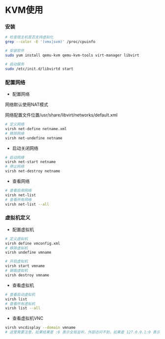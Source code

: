 # KVM使用



### 安装

```sh
# 检查宿主机是否支持虚拟化
grep --color -E '(vmx|svm)' /proc/cpuinfo

# 安装软件
sudo yum install qemu-kvm qemu-kvm-tools virt-manager libvirt

# 启动服务
sudo /etc/init.d/libvirtd start
```



### 配置网络

* 配置网络

网络默认使用NAT模式

网络配置文件位置/usr/share/libvirt/networks/default.xml

```bash
# 定义网络
virsh net-define netname.xml
# 移除网络
virsh net-undefine netname
```

* 启动关闭网络

```bash
# 启动网络
virsh net-start netname
# 停止网络
virsh net-destroy netname
```

* 查看网络

```bash
# 查看启用网络
virsh net-list
# 查看所有网络
virsh net-list --all
```


### 虚拟机定义

* 配置虚拟机

```bash
# 定义虚拟机
virsh define vmconfig.xml
# 移除虚拟机
virsh undefine vmname
```

```bash
# 开启虚拟机
virsh start vmname
# 销毁虚拟机
virsh destroy vmname
```

* 查看虚拟机

```bash
# 查看启动虚拟机
virsh list
# 查看所有虚拟机
virsh list --all
```

* 查看虚拟机VNC

```bash
virsh vncdisplay --domain vmname
# 这里需要注意，如果结果是 :0 表示全局监听，外部访问不到，如果是 127.0.0.1:0 表示内部监听
```


